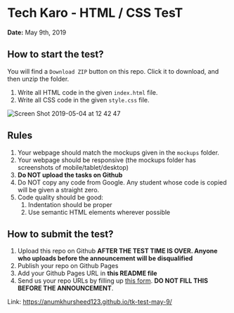 # Tech Karo - HTML / CSS TesT

**Date:** May 9th, 2019


## How to start the test?
You will find a `Download ZIP` button on this repo. Click it to download, and then unzip the folder.

1. Write all HTML code in the given `index.html` file.
2. Write all CSS code in the given `style.css` file.

![Screen Shot 2019-05-04 at 12 42 47](https://user-images.githubusercontent.com/10798986/57175897-c3147f80-6e6a-11e9-9ab8-214be2f3cc4d.png)


## Rules

1. Your webpage should match the mockups given in the `mockups` folder.
2. Your webpage should be responsive (the mockups folder has screenshots of mobile/tablet/desktop)
3. **Do NOT upload the tasks on Github**
4. Do NOT copy any code from Google. Any student whose code is copied will be given a straight zero.
5. Code quality should be good:
   1. Indentation should be proper
   2. Use semantic HTML elements wherever possible

## How to submit the test?

1. Upload this repo on Github **AFTER THE TEST TIME IS OVER. Anyone who uploads before the announcement will be disqualified**
2. Publish your repo on Github Pages
3. Add your Github Pages URL in **this README file**
4. Send us your repo URLs by filling up [this form](https://forms.gle/fnZHhApfAC95Kb7VA). **DO NOT FILL THIS BEFORE THE ANNOUNCEMENT**.

Link:  https://anumkhursheed123.github.io/tk-test-may-9/
